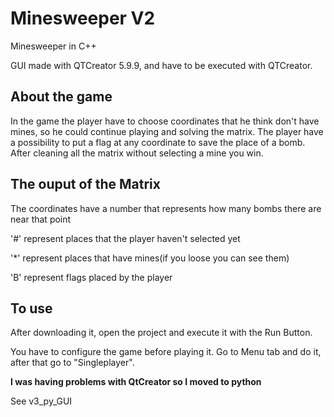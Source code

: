 # Minesweeper V2
Minesweeper in C++

GUI made with QTCreator 5.9.9, and have to be executed with QTCreator.

## About the game
In the game the player have to choose coordinates that he think don't have mines, so he could continue playing and solving the matrix.
The player have a possibility to put a flag at any coordinate to save the place of a bomb.
After cleaning all the matrix without selecting a mine you win.

## The ouput of the Matrix
The coordinates have a number that represents how many bombs there are near that point

'#' represent places that the player haven't selected yet

'*' represent places that have mines(if you loose you can see them)

'B' represent flags placed by the player

## To use

After downloading it, open the project and execute it with the Run Button.

You have to configure the game before playing it.
Go to Menu tab and do it, after that go to "Singleplayer".

**I was having problems with QtCreator so I moved to python**

See v3_py_GUI